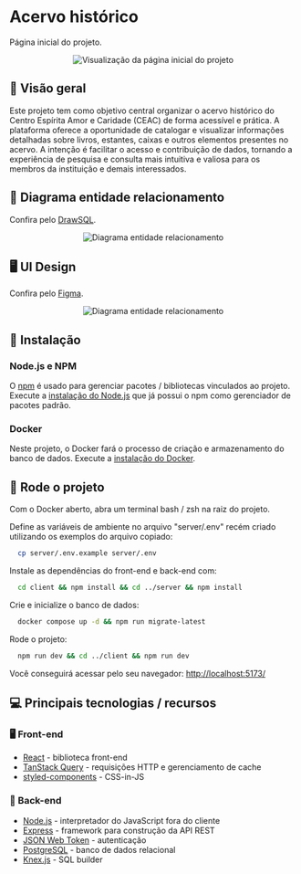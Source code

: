 # Acervo histórico

Página inicial do projeto.

<div align="center">
	<img src="https://github.com/bombinideh/library/assets/72027449/8fa29542-8f1c-4c2a-b84f-7a9ef888497c"
	alt="Visualização da página inicial do projeto" />
</div>

## 🔎 Visão geral

Este projeto tem como objetivo central organizar o acervo histórico do Centro Espírita Amor e Caridade (CEAC) de forma acessível e prática. A plataforma oferece a oportunidade de catalogar e visualizar informações detalhadas sobre livros, estantes, caixas e outros elementos presentes no acervo. A intenção é facilitar o acesso e contribuição de dados, tornando a experiência de pesquisa e consulta mais intuitiva e valiosa para os membros da instituição e demais interessados.

## 💾 Diagrama entidade relacionamento

Confira pelo [DrawSQL](https://github.com/bombinideh/library/assets/72027449/47a6d7d1-3917-470b-8400-2a4591d068ae).

<div align="center">
	<img src="https://github.com/bombinideh/library/assets/72027449/47a6d7d1-3917-470b-8400-2a4591d068ae"
	alt="Diagrama entidade relacionamento" />
</div>

## 🖥️ UI Design

Confira pelo [Figma](https://www.figma.com/file/1dPhUMg46mI1czPWzq5eZF/library-layout?type=design&node-id=3%3A2&mode=design&t=0j5RBuB7O7YKI59o-1).

<div align="center">
	<img src="https://github.com/bombinideh/library/assets/72027449/ac68d63e-4118-40e2-ab14-6f781436a5de"
	alt="Diagrama entidade relacionamento" />
</div>

## 🚀 Instalação

### Node.js e NPM

O [npm](https://www.npmjs.com/) é usado para gerenciar pacotes / bibliotecas vinculados ao projeto. Execute a [instalação do Node.js](https://nodejs.org/en/download/current) que já possui o npm como gerenciador de pacotes padrão.

### Docker

Neste projeto, o Docker fará o processo de criação e armazenamento do banco de dados. Execute a [instalação do Docker](https://www.docker.com/products/docker-desktop/).

## 🚀 Rode o projeto

Com o Docker aberto, abra um terminal bash / zsh na raiz do projeto. 

Define as variáveis de ambiente no arquivo "server/.env" recém criado utilizando os exemplos do arquivo copiado:
```bash
  cp server/.env.example server/.env
```

Instale as dependências do front-end e back-end com:

```bash
  cd client && npm install && cd ../server && npm install
```

Crie e inicialize o banco de dados:

```bash
  docker compose up -d && npm run migrate-latest
```

Rode o projeto:

```bash
  npm run dev && cd ../client && npm run dev
```

Você conseguirá acessar pelo seu navegador: [http://localhost:5173/](http://localhost:5173/)

## 💻 Principais tecnologias / recursos

### 🖥️ Front-end

- [React](https://react.dev/) - biblioteca front-end
- [TanStack Query](https://tanstack.com/query/v3/) - requisições HTTP e gerenciamento de cache
- [styled-components](https://styled-components.com/) - CSS-in-JS

### 💾 Back-end

- [Node.js](https://nodejs.org/en) - interpretador do JavaScript fora do cliente
- [Express](https://expressjs.com/pt-br/) - framework para construção da API REST
- [JSON Web Token](https://www.npmjs.com/package/jsonwebtoken) - autenticação
- [PostgreSQL](https://www.postgresql.org/) - banco de dados relacional
- [Knex.js](https://knexjs.org/) - SQL builder
